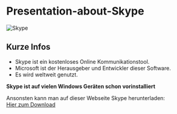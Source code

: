 # Presentation-about-Skype

![Skype](https://upload.wikimedia.org/wikipedia/commons/thumb/e/eb/Skype_logo_%28fully_transparent%29.svg/1200px-Skype_logo_%28fully_transparent%29.svg.png "Quelle: Wikipedia")

## Kurze Infos 

*  Skype ist ein kostenloses Online Kommunikationstool.
*  Microsoft ist der Herausgeber und Entwickler dieser Software. 
*  Es wird weltweit genutzt.

**Skype ist auf vielen Windows Geräten schon vorinstalliert**

   Ansonsten kann man auf dieser Webseite Skype herunterladen:   
   [Hier zum Download](https://www.skype.com/de)   
